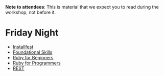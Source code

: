 <div class="alert alert-info">
<strong>Note to attendees</strong>: This is material that we expect you to read during the workshop, not before it.  
</div>

# Friday Night


* [Installfest](installfest)
* [Foundational Skills](/workshop/foundational_skills)
* [Ruby for Beginners](/workshop/ruby_for_beginners)
* [Ruby for Programmers](/workshop/ruby_for_programmers)
* [REST](/workshop/rest)


